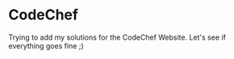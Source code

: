 # CodeChef

Trying to add my solutions for the CodeChef Website. Let's see if everything goes fine ;)
